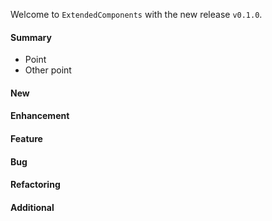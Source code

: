 Welcome to `ExtendedComponents` with the new release `v0.1.0`.



#### Summary
* Point
* Other point



#### New



#### Enhancement



#### Feature



#### Bug



#### Refactoring



#### Additional



[//]: # (Issues which will be integrated in this release)
